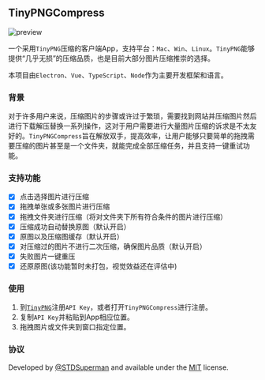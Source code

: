 ## TinyPNGCompress

![preview](https://s1.ax1x.com/2020/07/18/UcxnpR.png)

一个采用`TinyPNG`压缩的客户端App，支持平台：`Mac`、`Win`、`Linux`。`TinyPNG`能够提供“几乎无损”的压缩品质，也是目前大部分图片压缩推崇的选择。

本项目由`Electron`、`Vue`、`TypeScript`、`Node`作为主要开发框架和语言。

### 背景
对于许多用户来说，压缩图片的步骤或许过于繁琐，需要找到网站并压缩图片然后进行下载解压替换一系列操作，这对于用户需要进行大量图片压缩的诉求是不太友好的。`TinyPNGCompress`旨在解放双手，提高效率，让用户能够只要简单的拖拽需要压缩的图片甚至是一个文件夹，就能完成全部压缩任务，并且支持一键重试功能。

### 支持功能
- [x] 点击选择图片进行压缩
- [x] 拖拽单张或多张图片进行压缩
- [x] 拖拽文件夹进行压缩（将对文件夹下所有符合条件的图片进行压缩）
- [x] 压缩成功自动替换原图（默认开启）
- [x] 原图以及压缩图缓存（默认开启）
- [x] 对压缩过的图片不进行二次压缩，确保图片品质（默认开启）
- [x] 失败图片一键重压
- [x] 还原原图(该功能暂时未打包，视觉效益还在评估中)

### 使用
1. 到[`TinyPNG`](https://tinypng.com/developers)注册`API Key`，或者打开`TinyPNGCompress`进行注册。
2. 复制`API Key`并粘贴到App相应位置。
3. 拖拽图片或文件夹到窗口指定位置。

### 协议
Developed by [@STDSuperman](https://github.com/STDSuperman) and available under the [MIT](http://opensource.org/licenses/MIT) license.
